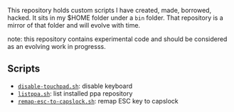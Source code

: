 This repository holds custom scripts I have created, made, borrowed, hacked. It
sits in my $HOME folder under a `bin` folder. That repository is a mirror of
that folder and will evolve with time.

note: this repository contains experimental code and should be considered as an
evolving work in progresss.

## Scripts

- [`disable-touchpad.sh`](disable-touchpad.sh): disable keyboard
- [`listppa.sh`](list-ppa.sh): list installed ppa repository
- [`remap-esc-to-capslock.sh`](remap-esc-to-capslock.sh): remap ESC key to
  capslock
